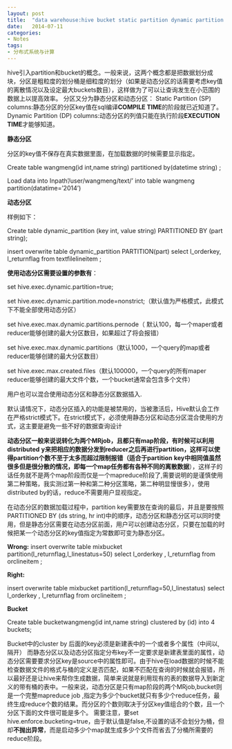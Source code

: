 ```yaml
---
layout: post
title:  "data warehouse:hive bucket static partition dynamic partition 桶 静态分区 动态分区"
date:   2014-07-11
categories: 
- Notes 
tags:
- 分布式系统与计算
---
```


hive引入partition和bucket的概念。一般来说，这两个概念都是把数据划分成块，分区是粗粒度的划分桶是细粒度的划分（如果是动态分区的话需要考虑key值的离散情况以及设定最大buckets数目），这样做为了可以让查询发生在小范围的数据上以提高效率。
分区又分为静态分区和动态分区：
Static Partition (SP) columns:静态分区的分区key值在sql编译**COMPILE TIME**的阶段就已近知道了。
Dynamic Partition (DP) columns:动态分区的列值只能在执行阶段**EXECUTION TIME**才能够知道。

**静态分区**

分区的key值不保存在真实数据里面，在加载数据的时候需要显示指定。

Create table wangmeng(id int,name string) partitioned by(datetime string) ;

Load data into Inpath’/user/wangmeng/text/’  into table wangmeng partition(datatime=’2014’)

**动态分区**

样例如下：

Create table dynamic_partition (key int, value string) PARTITIONED BY (part string);

insert  overwrite  table dynamic_partition  PARTITION(part)  select l_orderkey, l_returnflag  from textfilelineitem  ;

**使用动态分区需要设置的参数有**：

set hive.exec.dynamic.partition=true; 

set hive.exec.dynamic.partition.mode=nonstrict;（默认值为严格模式，此模式下不能全部使用动态分区） 

set hive.exec.max.dynamic.partitions.pernode（ 默认100，每一个maper或者reducer能够创建的最大分区数目，如果超过了将会报错）

set hive.exec.max.dynamic.partitions（默认1000，一个query的map或者reducer能够创建的最大分区数目）

set hive.exec.max.created.files（默认100000，一个query的所有maper reducer能够创建的最大文件个数，一个bucket通常会包含多个文件）

用户也可以混合使用动态分区和静态分区数据插入.

默认请情况下，动态分区插入的功能是被禁用的，当被激活后，Hive默认会工作在严格strict模式下。在strict模式下，必须使用静态分区和动态分区混合使用的方式，这主要是避免一些不好的数据查询设计

**动态分区一般来说说转化为两个MRjob，且都只有map阶段，有时候可以利用distributed** **y来把相应的数据分发到reducer之后再进行partition，这样可以使得partition个数不至于太多而超过限制报错（适合于partition** **key中相同值虽然很多但是很分散的情况，即每一个map任务都有各种不同的离散数据**），这样子的话任务就不是两个map阶段而仅是一个mapreduce阶段了,需要说明的是谨慎使用第二种策略，我实测过第一种和第二种分区策略，第二种明显慢很多），使用distributed by的话，reduce不需要用户显视指定。

在动态分区的数据加载过程中，partition key需要放在查询的最后，并且是要按照PARTITIONED BY (ds string, hr int)中的顺序，动态分区和静态分区可以同时使用，但是静态分区需要在动态分区前面，用户可以创建动态分区，只要在加载的时候把某一个动态分区的key值指定为常数即可变为静态分区。

**Wrong:**
insert overwrite  table mixbucket partition(l_returnflag,l_linestatus=50) select l_orderkey , l_returnflag  from  orclineitem  ;

**Right:**

insert overwrite  table mixbucket partition(l_returnflag=50,l_linestatus) select l_orderkey , l_returnflag  from  orclineitem  ;

**Bucket**

Create table bucketwangmeng(id int,name string) clustered by (id) into 4 buckets;

Bucket中的cluster by 后面的key必须是新建表中的一个或者多个属性（中间以,隔开）
而静态分区以及动态分区指定分布key不一定要求是新建表里面的属性，动态分区需要要求分区key是source中的属性即可。由于hive在load数据的时候不能检查数据文件的格式与桶的定义是否匹配，如果不匹配在查询的时候就会报错，所以最好还是让hive来帮你生成数据，简单来说就是利用现有的表的数据导入到新定义的带有桶的表中。一般来说，动态分区是只有map阶段的两个MRjob,bucket则是一个完整mapreduce job ,指定为多少个bucket就只有多少个reduce任务，最终生成reduce个数的结果。而分区的个数则取决于分区key值组合的个数，且一个分区下面的文件很可能是多个。
需要注意，要set hive.enforce.bucketing=true，由于默认值是false,不设置的话不会划分为桶，但却**不抛出异常**，而是启动多少个map就生成多少个文件而省去了分桶所需要的reduce阶段。
